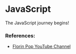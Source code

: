 # JavaScript

The JavaScript journey begins!


### References:
- [Florin Pop YouTube Channel](https://www.youtube.com/channel/UCeU-1X402kT-JlLdAitxSMA)
